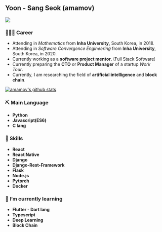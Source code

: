 ## Yoon - Sang Seok (amamov)

![](https://komarev.com/ghpvc/?username=amamov&color=lightgrey)

### 🧑🏻‍💻 Career

- Attending in <i>Mathematics</i> from **Inha University**, South Korea, in 2018.
- Attending in <i>Software Convergence Engineering</i> from **Inha University**, South Korea, in 2020.
- Currently working as a **software project mentor**. (Full Stack Software)
- Currently preparing the **CTO** or **Product Manager** of a startup <i>Work Tour</i>.
- Currently, I am researching the field of **artificial intelligence** and **block chain**.

[![amamov's github stats](https://github-readme-stats.vercel.app/api?username=amamov&theme=dark)](https://github.com/anuraghazra/github-readme-stats)

### ⛏ Main Language

- **Python**
- <b>Javascript(ES6)</b>
- <b>C lang</b>

### 🤖 Skills

- **React**
- **React Native**
- **Django**
- **Django-Rest-Framework**
- **Flask**
- **Node.js**
- **Pytorch**
- **Docker**

### 🌱 I’m currently learning

- **Flutter - Dart lang**
- <b>Typescript</b>
- **Deep Learning**
- **Block Chain**

<!-- <div align=center>

[![Tech Blog Badge](http://img.shields.io/badge/-Tech%20blog-black?style=flat-square&logo=github&link=https://amamov.tistory.com/)](URL)
[![instagram](http://img.shields.io/badge/Instagram-FFFFFF?style=flat-square&logo=Instagram&link=https://www.instagram.com/amamov/)](URL)

</div> -->
